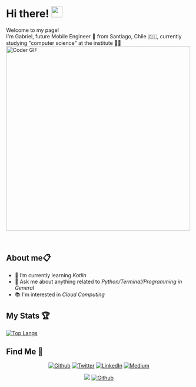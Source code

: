 <h1>
  Hi there! <img src="https://user-images.githubusercontent.com/42378118/110234147-e3259600-7f4e-11eb-95be-0c4047144dea.gif" width="30">
</h1>
<p>
  Welcome to my page!
  <br />
  I'm Gabriel, future Mobile Engineer 📱 from Santiago, Chile 🇨🇱, currently studying "computer science" at the institute 👨‍🎓
  <br />
  <img src="https://media.giphy.com/media/ZVik7pBtu9dNS/giphy.gif" alt="Coder GIF" width="500">
  <br />
</p>
<br />  

<h2 align=>About me📋</h2>
  
- 🌱  I’m currently learning *Kotlin*
- 💬  Ask me about anything related to *Python/Terminal/Programming in General*
- 📚 I'm interested in *Cloud Computing*
  
<!-- Stats -->



<h2 align=>My Stats 🏆</h2>
<div>

  [![Top Langs](https://github-readme-stats.vercel.app/api/top-langs/?username=mrGoonies&langs_count=8&theme=bear)](https://github.com/anuraghazra/github-readme-stats)
</div>


 <h2>Find Me 🥳</h3>
 
 <p align="center"><a href="https://github.com/mrGoonies" target="_blank"><img alt="Github" src="https://img.shields.io/badge/GitHub-%2312100E.svg?&style=for-the-badge&logo=Github&logoColor=white" /></a> <a href="https://twitter.com/GooniesMunoz" target="_blank"><img alt="Twitter" src="https://img.shields.io/badge/twitter-%231DA1F2.svg?&style=for-the-badge&logo=twitter&logoColor=white" /></a> <a href="https://www.linkedin.com/in/goonies/" target="_blank"><img alt="LinkedIn" src="https://img.shields.io/badge/linkedin-%230077B5.svg?&style=for-the-badge&logo=linkedin&logoColor=white" /></a> <a href="https://medium.com/@munozgoonies" target="_blank"><img alt="Medium" src="https://img.shields.io/badge/medium-%2312100E.svg?&style=for-the-badge&logo=medium&logoColor=white" /></a>

 <div align="center">
  
  ![](https://visitor-badge.laobi.icu/badge?page_id=mrGoonies) 
  [![Github](https://img.shields.io/github/followers/mrGoonies?label=Follow&style=social)](https://github.com/CharalambosIoannou)

</div>

 

 
